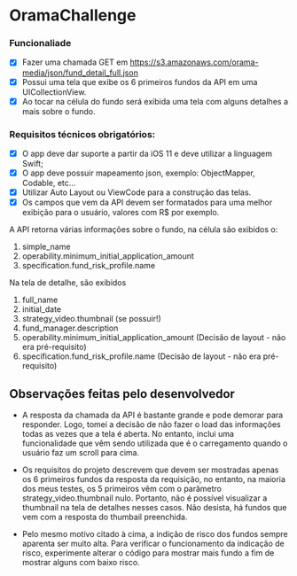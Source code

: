 # OramaChallenge

### Funcionaliade
- [x] Fazer uma chamada GET em
https://s3.amazonaws.com/orama-media/json/fund_detail_full.json
- [x] Possui uma tela que exibe os 6 primeiros fundos da API em uma UICollectionView.
- [x] Ao tocar na célula do fundo será exibida uma tela com alguns detalhes a mais sobre o
fundo.

### Requisitos técnicos obrigatórios:
- [x] O app deve dar suporte a partir da iOS 11 e deve utilizar a linguagem Swift;
- [x] O app deve possuir mapeamento json, exemplo: ObjectMapper, Codable, etc...
- [x] Utilizar Auto Layout ou ViewCode para a construção das telas.
- [x] Os campos que vem da API devem ser formatados para uma melhor exibição para o usuário,
valores com R$ por exemplo.    
  
A API retorna várias informações sobre o fundo, na célula são exibidos o:
1. simple_name
2. operability.minimum_initial_application_amount
3. specification.fund_risk_profile.name

Na tela de detalhe, são exibidos
1. full_name
2. initial_date
3. strategy_video.thumbnail (se possuir!)
4. fund_manager.description
5. operability.minimum_initial_application_amount (Decisão de layout - não era pré-requisito)
6. specification.fund_risk_profile.name (Decisão de layout - não era pré-requisito)

## Observações feitas pelo desenvolvedor
* A resposta da chamada da API é bastante grande e pode demorar para responder. Logo, tomei a decisão de não fazer o load das informações todas as vezes que a tela é aberta. No entanto, inclui uma funcionalidade que vêm sendo utilizada que é o carregamento quando o usuário faz um scroll para cima.
  
* Os requisitos do projeto descrevem que devem ser mostradas apenas os 6 primeiros fundos da resposta da requisição, no entanto, na maioria dos meus testes, os 5 primeiros vêm com o parâmetro strategy_video.thumbnail nulo. Portanto, não é possível visualizar a thumbnail na tela de detalhes nesses casos. Não desista, há fundos que vem com a resposta do thumbail preenchida.
  
* Pelo mesmo motivo citado à cima, a indição de risco dos fundos sempre aparenta ser muito alta. Para verificar o funcionamento da indicação de risco, experimente alterar o código para mostrar mais fundo a fim de mostrar alguns com baixo risco.

